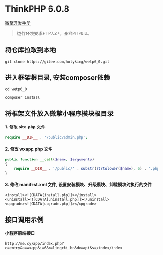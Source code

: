 ThinkPHP 6.0.8
===============

[微擎开发手册](https://www.kancloud.cn/monday/w7cc/content)

> 运行环境要求PHP7.2+，兼容PHP8.0。

## 将仓库拉取到本地

~~~dos
git clone https://gitee.com/holyking/wetp6_0.git
~~~

## 进入框架根目录, 安装composer依赖

~~~dos
cd wetp6_0

composer install
~~~

## 将框架文件放入微擎小程序模块根目录

#### 1. 修改 site.php 文件

~~~php
require __DIR__ . '/public/admin.php';
~~~

#### 2. 修改 wxapp.php 文件

~~~php
public function __call($name, $arguments)
{
    require __DIR__ . '/public/' . substr(strtolower($name), 6) . '.php';
}
~~~

#### 3. 修改 manifest.xml 文件, 设置安装模块、升级模块、卸载模块时执行的文件

~~~
<install><![CDATA[install.php]]></install>
<uninstall><![CDATA[uninstall.php]]></uninstall>
<upgrade><![CDATA[upgrade.php]]></upgrade>
~~~

## 接口调用示例

#### 小程序前端接口

~~~
http://me.cy/app/index.php?c=entry&a=wxapp&i=6&m=lingchi_bn&do=api&s=/index/index
~~~

